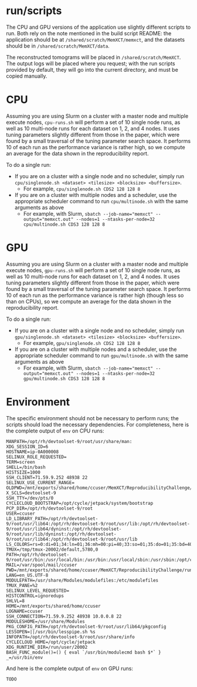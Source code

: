 # run/scripts

The CPU and GPU versions of the application use slightly different scripts to
run. Both rely on the note mentioned in the build script README: the application
should be at `/shared/scratch/MemXCT/memxct`, and the datasets should be in
`/shared/scratch/MemXCT/data`.

The reconstructed tomograms will be placed in `/shared/scratch/MemXCT`. The
output logs will be placed where you request; with the run scripts provided by
default, they will go into the current directory, and must be copied manually.

# CPU

Assuming you are using Slurm on a cluster with a master node and multiple
execute nodes, `cpu-runs.sh` will perform a set of 10 single node runs, as well
as 10 multi-node runs for each dataset on 1, 2, and 4 nodes. It uses tuning
parameters slightly different from those in the paper, which were found by a
small traversal of the tuning parameter search space. It performs 10 of each run
as the performance variance is rather high, so we compute an average for the
data shown in the reproducibility report.

To do a single run:

- If you are on a cluster with a single node and no scheduler, simply run `cpu/singlenode.sh <dataset> <tilesize> <blocksize> <buffersize>`.
  - For example, `cpu/singlenode.sh CDS2 128 128 8`
- If you are on a cluster with multiple nodes and a scheduler, use the
    appropriate scheduler command to run `cpu/multinode.sh` with the same
    arguments as above
  - For example, with Slurm, `sbatch --job-name="memxct" --output="memxct.out" --nodes=1 --ntasks-per-node=32 cpu/multinode.sh CDS3 128 128 8`

# GPU

Assuming you are using Slurm on a cluster with a master node and multiple
execute nodes, `gpu-runs.sh` will perform a set of 10 single node runs, as well
as 10 multi-node runs for each dataset on 1, 2, and 4 nodes. It uses tuning
parameters slightly different from those in the paper, which were found by a
small traversal of the tuning parameter search space. It performs 10 of each run
as the performance variance is rather high (though less so than on CPUs), so we
compute an average for the data shown in the reproducibility report.

To do a single run:

- If you are on a cluster with a single node and no scheduler, simply run `gpu/singlenode.sh <dataset> <tilesize> <blocksize> <buffersize>`.
  - For example, `gpu/singlenode.sh CDS2 128 128 8`
- If you are on a cluster with multiple nodes and a scheduler, use the
    appropriate scheduler command to run `gpu/multinode.sh` with the same
    arguments as above
  - For example, with Slurm, `sbatch --job-name="memxct" --output="memxct.out" --nodes=1 --ntasks-per-node=32 gpu/multinode.sh CDS3 128 128 8`

# Environment

The specific environment should not be necessary to perform runs; the scripts
should load the necessary dependencies. For completeness, here is the complete
output of `env` on CPU runs:

```
MANPATH=/opt/rh/devtoolset-9/root/usr/share/man:
XDG_SESSION_ID=6
HOSTNAME=ip-0A000008
SELINUX_ROLE_REQUESTED=
TERM=screen
SHELL=/bin/bash
HISTSIZE=1000
SSH_CLIENT=71.59.9.252 48938 22
SELINUX_USE_CURRENT_RANGE=
OLDPWD=/mnt/exports/shared/home/ccuser/MemXCT/ReproducibilityChallenge/run
X_SCLS=devtoolset-9
SSH_TTY=/dev/pts/0
CYCLECLOUD_BOOTSTRAP=/opt/cycle/jetpack/system/bootstrap
PCP_DIR=/opt/rh/devtoolset-9/root
USER=ccuser
LD_LIBRARY_PATH=/opt/rh/devtoolset-9/root/usr/lib64:/opt/rh/devtoolset-9/root/usr/lib:/opt/rh/devtoolset-9/root/usr/lib64/dyninst:/opt/rh/devtoolset-9/root/usr/lib/dyninst:/opt/rh/devtoolset-9/root/usr/lib64:/opt/rh/devtoolset-9/root/usr/lib
LS_COLORS=rs=0:di=01;34:ln=01;36:mh=00:pi=40;33:so=01;35:do=01;35:bd=40;33;01:cd=40;33;01:or=40;31;01:mi=01;05;37;41:su=37;41:sg=30;43:ca=30;41:tw=30;42:ow=34;42:st=37;44:ex=01;32:*.tar=01;31:*.tgz=01;31:*.arc=01;31:*.arj=01;31:*.taz=01;31:*.lha=01;31:*.lz4=01;31:*.lzh=01;31:*.lzma=01;31:*.tlz=01;31:*.txz=01;31:*.tzo=01;31:*.t7z=01;31:*.zip=01;31:*.z=01;31:*.Z=01;31:*.dz=01;31:*.gz=01;31:*.lrz=01;31:*.lz=01;31:*.lzo=01;31:*.xz=01;31:*.bz2=01;31:*.bz=01;31:*.tbz=01;31:*.tbz2=01;31:*.tz=01;31:*.deb=01;31:*.rpm=01;31:*.jar=01;31:*.war=01;31:*.ear=01;31:*.sar=01;31:*.rar=01;31:*.alz=01;31:*.ace=01;31:*.zoo=01;31:*.cpio=01;31:*.7z=01;31:*.rz=01;31:*.cab=01;31:*.jpg=01;35:*.jpeg=01;35:*.gif=01;35:*.bmp=01;35:*.pbm=01;35:*.pgm=01;35:*.ppm=01;35:*.tga=01;35:*.xbm=01;35:*.xpm=01;35:*.tif=01;35:*.tiff=01;35:*.png=01;35:*.svg=01;35:*.svgz=01;35:*.mng=01;35:*.pcx=01;35:*.mov=01;35:*.mpg=01;35:*.mpeg=01;35:*.m2v=01;35:*.mkv=01;35:*.webm=01;35:*.ogm=01;35:*.mp4=01;35:*.m4v=01;35:*.mp4v=01;35:*.vob=01;35:*.qt=01;35:*.nuv=01;35:*.wmv=01;35:*.asf=01;35:*.rm=01;35:*.rmvb=01;35:*.flc=01;35:*.avi=01;35:*.fli=01;35:*.flv=01;35:*.gl=01;35:*.dl=01;35:*.xcf=01;35:*.xwd=01;35:*.yuv=01;35:*.cgm=01;35:*.emf=01;35:*.axv=01;35:*.anx=01;35:*.ogv=01;35:*.ogx=01;35:*.aac=01;36:*.au=01;36:*.flac=01;36:*.mid=01;36:*.midi=01;36:*.mka=01;36:*.mp3=01;36:*.mpc=01;36:*.ogg=01;36:*.ra=01;36:*.wav=01;36:*.axa=01;36:*.oga=01;36:*.spx=01;36:*.xspf=01;36:
TMUX=/tmp/tmux-20002/default,5780,0
PATH=/opt/rh/devtoolset-9/root/usr/bin:/usr/local/bin:/usr/bin:/usr/local/sbin:/usr/sbin:/opt/cycle/jetpack/bin:/mnt/exports/shared/home/ccuser/.local/bin:/mnt/exports/shared/home/ccuser/bin:/opt/cycle/jetpack/bin:/mnt/exports/shared/home/ccuser/.local/bin:/mnt/exports/shared/home/ccuser/bin:/opt/cycle/jetpack/bin:/opt/cycle/jetpack/bin
MAIL=/var/spool/mail/ccuser
PWD=/mnt/exports/shared/home/ccuser/MemXCT/ReproducibilityChallenge/run/scripts
LANG=en_US.UTF-8
MODULEPATH=/usr/share/Modules/modulefiles:/etc/modulefiles
TMUX_PANE=%2
SELINUX_LEVEL_REQUESTED=
HISTCONTROL=ignoredups
SHLVL=8
HOME=/mnt/exports/shared/home/ccuser
LOGNAME=ccuser
SSH_CONNECTION=71.59.9.252 48938 10.0.0.8 22
MODULESHOME=/usr/share/Modules
PKG_CONFIG_PATH=/opt/rh/devtoolset-9/root/usr/lib64/pkgconfig
LESSOPEN=||/usr/bin/lesspipe.sh %s
INFOPATH=/opt/rh/devtoolset-9/root/usr/share/info
CYCLECLOUD_HOME=/opt/cycle/jetpack
XDG_RUNTIME_DIR=/run/user/20002
BASH_FUNC_module()=() { eval `/usr/bin/modulecmd bash $*` }
_=/usr/bin/env
```

And here is the complete output of `env` on GPU runs:

```
TODO
```

